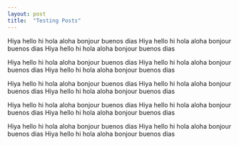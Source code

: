```yaml
---
layout: post
title:  "Testing Posts"
---
```


Hiya hello hi hola aloha bonjour buenos dias
Hiya hello hi hola aloha bonjour buenos dias
Hiya hello hi hola aloha bonjour buenos dias

Hiya hello hi hola aloha bonjour buenos dias
Hiya hello hi hola aloha bonjour buenos dias
Hiya hello hi hola aloha bonjour buenos dias

Hiya hello hi hola aloha bonjour buenos dias
Hiya hello hi hola aloha bonjour buenos dias
Hiya hello hi hola aloha bonjour buenos dias

Hiya hello hi hola aloha bonjour buenos dias
Hiya hello hi hola aloha bonjour buenos dias
Hiya hello hi hola aloha bonjour buenos dias

Hiya hello hi hola aloha bonjour buenos dias
Hiya hello hi hola aloha bonjour buenos dias
Hiya hello hi hola aloha bonjour buenos dias
